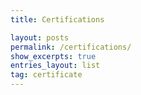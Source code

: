 ```yaml
---
title: Certifications

layout: posts
permalink: /certifications/
show_excerpts: true
entries_layout: list
tag: certificate
---
```

